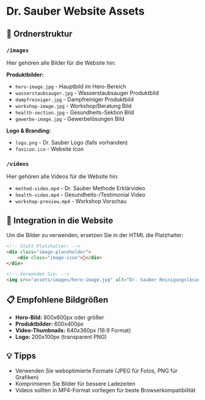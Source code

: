 # Dr. Sauber Website Assets

## 📁 Ordnerstruktur

### `/images`
Hier gehören alle Bilder für die Website hin:

**Produktbilder:**
- `hero-image.jpg` - Hauptbild im Hero-Bereich
- `wasserstaubsauger.jpg` - Wasserstaubsauger Produktbild
- `dampfreiniger.jpg` - Dampfreiniger Produktbild
- `workshop-image.jpg` - Workshop/Beratung Bild
- `health-section.jpg` - Gesundheits-Sektion Bild
- `gewerbe-image.jpg` - Gewerbelösungen Bild

**Logo & Branding:**
- `logo.png` - Dr. Sauber Logo (falls vorhanden)
- `favicon.ico` - Website Icon

### `/videos`
Hier gehören alle Videos für die Website hin:

- `method-video.mp4` - Dr. Sauber Methode Erklärvideo
- `health-video.mp4` - Gesundheits-/Testimonial Video
- `workshop-preview.mp4` - Workshop Vorschau

## 🔧 Integration in die Website

Um die Bilder zu verwenden, ersetzen Sie in der HTML die Platzhalter:

```html
<!-- Statt Platzhalter: -->
<div class="image-placeholder">
    <div class="image-icon">📸</div>
</div>

<!-- Verwenden Sie: -->
<img src="assets/images/hero-image.jpg" alt="Dr. Sauber Reinigungslösung">
```

## 📋 Empfohlene Bildgrößen

- **Hero-Bild:** 800x600px oder größer
- **Produktbilder:** 600x400px
- **Video-Thumbnails:** 640x360px (16:9 Format)
- **Logo:** 200x100px (transparent PNG)

## 💡 Tipps

- Verwenden Sie weboptimierte Formate (JPEG für Fotos, PNG für Grafiken)
- Komprimieren Sie Bilder für bessere Ladezeiten
- Videos sollten in MP4-Format vorliegen für beste Browserkompatibilität